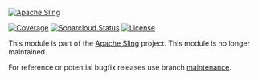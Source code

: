 [![Apache Sling](https://sling.apache.org/res/logos/sling.png)](https://sling.apache.org)

&#32;[![Coverage](https://sonarcloud.io/api/project_badges/measure?project=apache_sling-org-apache-sling-launchpad-test-services-war&metric=coverage)](https://sonarcloud.io/dashboard?id=apache_sling-org-apache-sling-launchpad-test-services-war)&#32;[![Sonarcloud Status](https://sonarcloud.io/api/project_badges/measure?project=apache_sling-org-apache-sling-launchpad-test-services-war&metric=alert_status)](https://sonarcloud.io/dashboard?id=apache_sling-org-apache-sling-launchpad-test-services-war) [![License](https://img.shields.io/badge/License-Apache%202.0-blue.svg)](https://www.apache.org/licenses/LICENSE-2.0)

This module is part of the [Apache Sling](https://sling.apache.org) project. This module is no longer maintained.

For reference or potential bugfix releases use branch [maintenance](https://github.com/apache/sling-org-apache-sling-launchpad-test-services-war/tree/maintenance).
